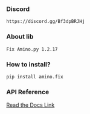 ### Discord
`https://discord.gg/Bf3dpBRJHj`
### About lib
`Fix Amino.py 1.2.17`
### How to install?
`pip install amino.fix`
### API Reference
[Read the Docs Link](https://aminopy.readthedocs.io/en/latest/)